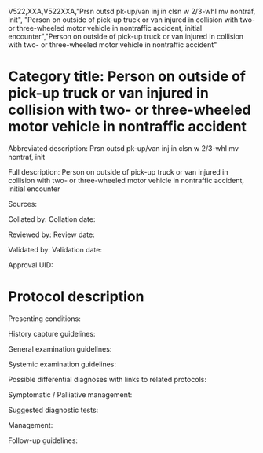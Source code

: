 V522,XXA,V522XXA,"Prsn outsd pk-up/van inj in clsn w 2/3-whl mv nontraf, init", "Person on outside of pick-up truck or van injured in collision with two- or three-wheeled motor vehicle in nontraffic accident, initial encounter","Person on outside of pick-up truck or van injured in collision with two- or three-wheeled motor vehicle in nontraffic accident"
# Category title: Person on outside of pick-up truck or van injured in collision with two- or three-wheeled motor vehicle in nontraffic accident

Abbreviated description: Prsn outsd pk-up/van inj in clsn w 2/3-whl mv nontraf, init

Full description: Person on outside of pick-up truck or van injured in collision with two- or three-wheeled motor vehicle in nontraffic accident, initial encounter

Sources:

Collated by:
Collation date:

Reviewed by:
Review date:

Validated by:
Validation date:

Approval UID:

# Protocol description

Presenting conditions:

History capture guidelines:

General examination guidelines:

Systemic examination guidelines:

Possible differential diagnoses with links to related protocols:

Symptomatic / Palliative management:

Suggested diagnostic tests:

Management:

Follow-up guidelines:
